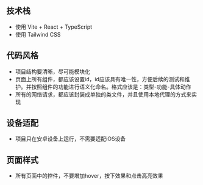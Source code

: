 ## 技术栈
- 使用 Vite + React + TypeScript
- 使用 Tailwind CSS

## 代码风格
- 项目结构要清晰，尽可能模块化
- 页面上所有组件，都应该设置id，id应该具有唯一性，方便后续的测试和维护。并按照组件的功能进行语义化命名。格式应该是：类型-功能-具体动作
- 所有的网络请求，都应该封装成单独的类文件，并且使用本地代理的方式来实现

## 设备适配
- 项目只在安卓设备上运行，不需要适配iOS设备

## 页面样式
- 所有页面中的控件，不要增加hover，按下效果和点击高亮效果